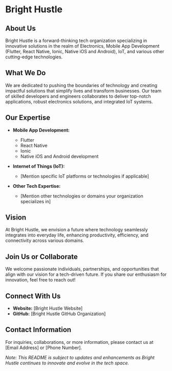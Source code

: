 # Bright Hustle

## About Us
Bright Hustle is a forward-thinking tech organization specializing in innovative solutions in the realm of Electronics, Mobile App Development (Flutter, React Native, Ionic, Native iOS and Android), IoT, and various other cutting-edge technologies.

## What We Do
We are dedicated to pushing the boundaries of technology and creating impactful solutions that simplify lives and transform businesses. Our team of skilled developers and engineers collaborates to deliver top-notch applications, robust electronics solutions, and integrated IoT systems.

## Our Expertise
- **Mobile App Development:**
  - Flutter
  - React Native
  - Ionic
  - Native iOS and Android development

- **Internet of Things (IoT):**
  - [Mention specific IoT platforms or technologies if applicable]

- **Other Tech Expertise:**
  - [Mention other technologies or domains your organization specializes in]

## Vision
At Bright Hustle, we envision a future where technology seamlessly integrates into everyday life, enhancing productivity, efficiency, and connectivity across various domains.

## Join Us or Collaborate
We welcome passionate individuals, partnerships, and opportunities that align with our vision for a tech-driven future. If you share our enthusiasm for innovation, feel free to reach out!

## Connect With Us
- **Website:** [Bright Hustle Website]
- **GitHub:** [Bright Hustle GitHub Organization]

## Contact Information
For inquiries, collaborations, or more information, please contact us at [Email Address] or [Phone Number].

*Note: This README is subject to updates and enhancements as Bright Hustle continues to innovate and evolve in the tech space.*


